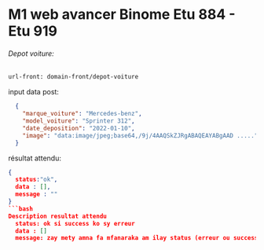 # M1 web avancer Binome Etu 884 - Etu 919
###### Depot voiture:
```bash
url-front: domain-front/depot-voiture
```

input data post:
```json
  {
    "marque_voiture": "Mercedes-benz",
    "model_voiture": "Sprinter 312",
    "date_deposition": "2022-01-10",
    "image": "data:image/jpeg;base64,/9j/4AAQSkZJRgABAQEAYABgAAD ....."
  }
  ```
résultat attendu: 

```json
{
  status:"ok",
  data : [],
  message : "" 
}
```bash
Description resultat attendu
  status: ok si success ko sy erreur
  data : []
  message: zay mety amna fa mfanaraka am ilay status (erreur ou success); iny no afficherko am popup 
```



